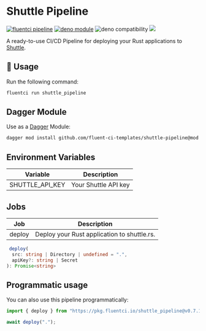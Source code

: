 # Shuttle Pipeline

[![fluentci pipeline](https://img.shields.io/badge/dynamic/json?label=pkg.fluentci.io&labelColor=%23000&color=%23460cf1&url=https%3A%2F%2Fapi.fluentci.io%2Fv1%2Fpipeline%2Fshuttle_pipeline&query=%24.version)](https://pkg.fluentci.io/shuttle_pipeline)
[![deno module](https://shield.deno.dev/x/shuttle_pipeline)](https://deno.land/x/shuttle_pipeline)
![deno compatibility](https://shield.deno.dev/deno/^1.37)
[![](https://img.shields.io/codecov/c/gh/fluent-ci-templates/shuttle-pipeline)](https://codecov.io/gh/fluent-ci-templates/shuttle-pipeline)

A ready-to-use CI/CD Pipeline for deploying your Rust applications to [Shuttle](https://shuttle.rs/).

## 🚀 Usage

Run the following command:

```bash
fluentci run shuttle_pipeline
```

## Dagger Module

Use as a [Dagger](https://dagger.io) Module:
```bash
dagger mod install github.com/fluent-ci-templates/shuttle-pipeline@mod
```

## Environment Variables

| Variable        | Description                      |
|-----------------|----------------------------------|
| SHUTTLE_API_KEY | Your Shuttle API key             |

## Jobs

| Job     | Description                                 |
|---------|---------------------------------------------|
| deploy  | Deploy your Rust application to shuttle.rs. |

```typescript
 deploy(
  src: string | Directory | undefined = ".",
  apiKey?: string | Secret
): Promise<string>
```

## Programmatic usage

You can also use this pipeline programmatically:

```typescript
import { deploy } from "https://pkg.fluentci.io/shuttle_pipeline@v0.7.1/mod.ts";

await deploy(".");
```